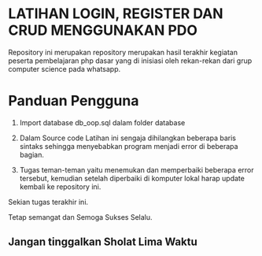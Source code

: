 # LATIHAN LOGIN, REGISTER DAN CRUD MENGGUNAKAN PDO

Repository ini merupakan repository merupakan hasil terakhir kegiatan peserta pembelajaran php dasar yang di inisiasi oleh rekan-rekan dari grup computer science pada whatsapp.

# Panduan Pengguna

1. Import database db_oop.sql dalam folder database

2. Dalam Source code Latihan ini sengaja dihilangkan beberapa baris sintaks
sehingga menyebabkan program menjadi error di beberapa bagian.

3. Tugas teman-teman yaitu menemukan dan memperbaiki beberapa error tersebut, 
kemudian setelah diperbaiki di komputer lokal harap update kembali ke repository ini.

Sekian tugas terakhir ini.

Tetap semangat dan Semoga Sukses Selalu.
## Jangan tinggalkan Sholat Lima Waktu
